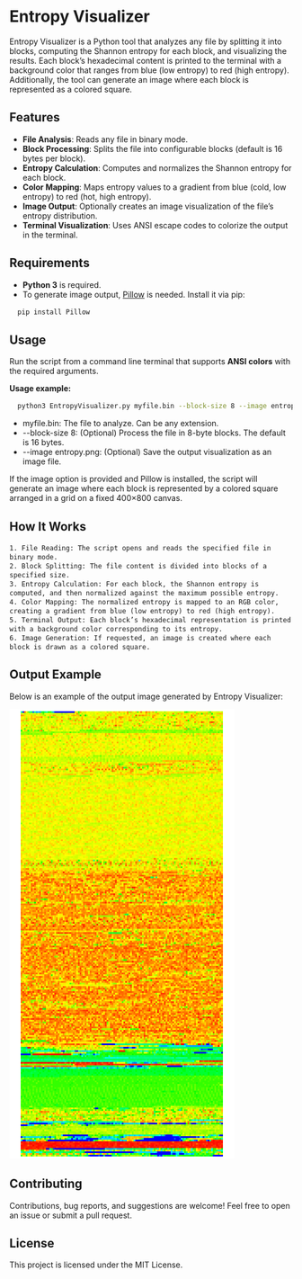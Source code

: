 # Entropy Visualizer

Entropy Visualizer is a Python tool that analyzes any file by splitting it into blocks, computing the Shannon entropy for each block, and visualizing the results. Each block’s hexadecimal content is printed to the terminal with a background color that ranges from blue (low entropy) to red (high entropy). Additionally, the tool can generate an image where each block is represented as a colored square.

## Features

- **File Analysis**: Reads any file in binary mode.
- **Block Processing**: Splits the file into configurable blocks (default is 16 bytes per block).
- **Entropy Calculation**: Computes and normalizes the Shannon entropy for each block.
- **Color Mapping**: Maps entropy values to a gradient from blue (cold, low entropy) to red (hot, high entropy).
- **Image Output**: Optionally creates an image visualization of the file’s entropy distribution.
- **Terminal Visualization**: Uses ANSI escape codes to colorize the output in the terminal.

## Requirements

- **Python 3** is required.
- To generate image output, [Pillow](https://python-pillow.org/) is needed. Install it via pip:

```bash
  pip install Pillow
```

## Usage

Run the script from a command line terminal that supports **ANSI colors** with the required arguments.

**Usage example:**

```bash
  python3 EntropyVisualizer.py myfile.bin --block-size 8 --image entropy.png
```

- myfile.bin: The file to analyze. Can be any extension.
- --block-size 8: (Optional) Process the file in 8-byte blocks. The default is 16 bytes.
- --image entropy.png: (Optional) Save the output visualization as an image file.

If the image option is provided and Pillow is installed, the script will generate an image where each block is represented by a colored square arranged in a grid on a fixed 400×800 canvas.

## How It Works

    1. File Reading: The script opens and reads the specified file in binary mode.
    2. Block Splitting: The file content is divided into blocks of a specified size.
    3. Entropy Calculation: For each block, the Shannon entropy is computed, and then normalized against the maximum possible entropy.
    4. Color Mapping: The normalized entropy is mapped to an RGB color, creating a gradient from blue (low entropy) to red (high entropy).
    5. Terminal Output: Each block’s hexadecimal representation is printed with a background color corresponding to its entropy.
    6. Image Generation: If requested, an image is created where each block is drawn as a colored square.

## Output Example

Below is an example of the output image generated by Entropy Visualizer:

![Entropy Visualization](image.png)


## Contributing

Contributions, bug reports, and suggestions are welcome! Feel free to open an issue or submit a pull request.

## License

This project is licensed under the MIT License.